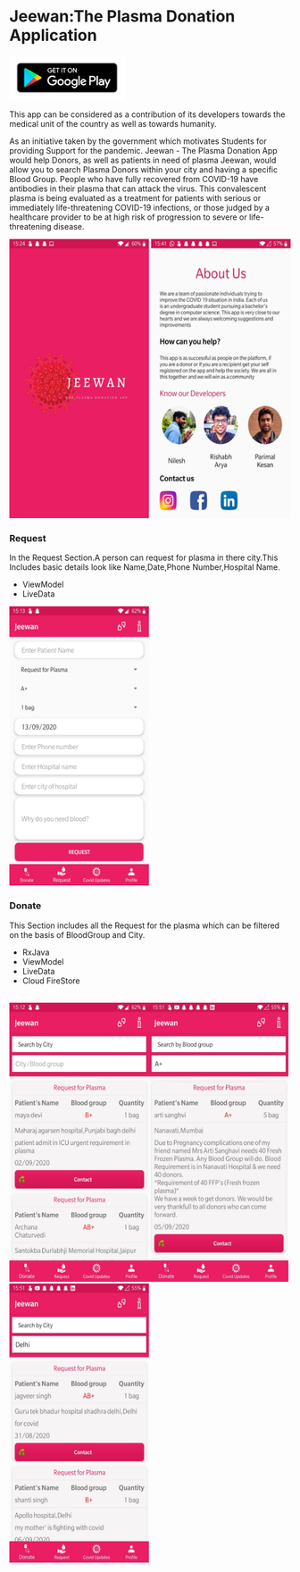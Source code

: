 # Jeewan:The Plasma Donation Application

<a href="https://play.google.com/store/apps/details?id=com.theplasmadonation.jeewan"><img alt="Get it on Google Play" height="80" src="/Extras/google-play-badge.png"></a>

This app can be considered as a contribution of its developers towards the medical unit of the country as well as towards humanity. 

As an initiative taken by the government which motivates Students for providing Support for the pandemic.
Jeewan - The Plasma Donation App would help Donors, as well as patients in need of plasma Jeewan, would allow you to search Plasma Donors within your city and having a specific Blood Group.
People who have fully recovered from COVID-19 have antibodies in their plasma that can attack the virus. This convalescent plasma is being evaluated as a treatment for patients with serious or immediately life-threatening COVID-19 infections, or those judged by a healthcare provider to be at high risk of progression to severe or life-threatening disease.

<img src = "/Extras/splash.jpeg" width="250" height="500"/> <img src = "/Extras/info.jpeg" width="250" height="500"/> 

### Request
In the Request Section.A person can request for plasma in there city.This Includes basic details look like Name,Date,Phone Number,Hospital Name.
- ViewModel
- LiveData
<img src = "/Extras/form.jpg" width="250" height="500"/> 

### Donate 

This Section includes all the Request for the plasma which can be filtered on the basis of BloodGroup and City.
- RxJava
- ViewModel
- LiveData
- Cloud FireStore
<br>
<img src = "/Extras/recievers.jpg" width="250" height="500"/><img src = "/Extras/rec1.jpeg" width="250" height="500"/><img src = "/Extras/rec2.jpeg" width="250" height="500"/> 
